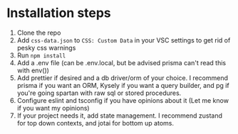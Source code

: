 # Installation steps

1. Clone the repo
2. Add `css-data.json` to `CSS: Custom Data` in your VSC settings to get rid of pesky css warnings
3. Run `npm install`
4. Add a .env file (can be .env.local, but be advised prisma can't read this with env())
5. Add prettier if desired and a db driver/orm of your choice. I recommend prisma if you want an ORM, Kysely if you want a query builder, and pg if you're going spartan with raw sql or stored procedures.
6. Configure eslint and tsconfig if you have opinions about it (Let me know if you want my opinions)
7. If your project needs it, add state management. I recommend zustand for top down contexts, and jotai for bottom up atoms.
